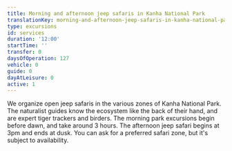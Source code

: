 ```yaml
---
title: Morning and afternoon jeep safaris in Kanha National Park
translationKey: morning-and-afternoon-jeep-safaris-in-kanha-national-park
type: excursions
id: services
duration: '12:00'
startTime: ''
transfer: 0
daysOfOperation: 127
vehicle: 0
guide: 0
dayAtLeisure: 0
active: 1
---
```

We organize open jeep safaris in the various zones of Kanha National Park. The naturalist guides know the ecosystem like the back of their hand, and are expert tiger trackers and birders. The morning park excursions begin before dawn, and take around 3 hours. The afternoon jeep safari begins at 3pm and ends at dusk. You can ask for a preferred safari zone, but it's subject to availability.